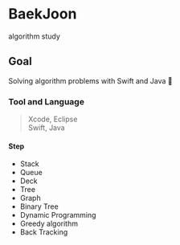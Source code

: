 # BaekJoon
algorithm study

## Goal
Solving algorithm problems with Swift and Java 👾

### Tool and Language
> Xcode, Eclipse  
> Swift, Java

#### Step
* Stack
* Queue
* Deck
* Tree
* Graph
* Binary Tree
* Dynamic Programming
* Greedy algorithm
* Back Tracking
